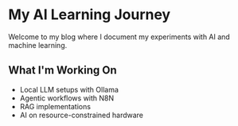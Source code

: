 # My AI Learning Journey

Welcome to my blog where I document my experiments with AI and machine learning.

## What I'm Working On
- Local LLM setups with Ollama
- Agentic workflows with N8N
- RAG implementations
- AI on resource-constrained hardware
